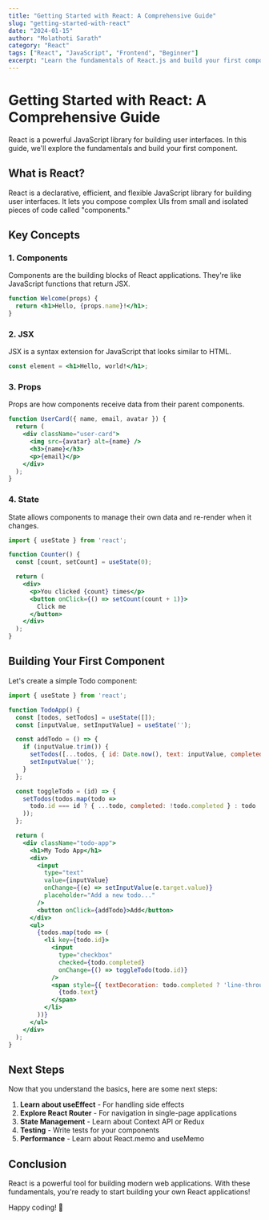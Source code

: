 ```yaml
---
title: "Getting Started with React: A Comprehensive Guide"
slug: "getting-started-with-react"
date: "2024-01-15"
author: "Molathoti Sarath"
category: "React"
tags: ["React", "JavaScript", "Frontend", "Beginner"]
excerpt: "Learn the fundamentals of React.js and build your first component. This comprehensive guide covers everything you need to know to get started with React development."
---
```


# Getting Started with React: A Comprehensive Guide

React is a powerful JavaScript library for building user interfaces. In this guide, we'll explore the fundamentals and build your first component.

## What is React?

React is a declarative, efficient, and flexible JavaScript library for building user interfaces. It lets you compose complex UIs from small and isolated pieces of code called "components."

## Key Concepts

### 1. Components

Components are the building blocks of React applications. They're like JavaScript functions that return JSX.

```jsx
function Welcome(props) {
  return <h1>Hello, {props.name}!</h1>;
}
```

### 2. JSX

JSX is a syntax extension for JavaScript that looks similar to HTML.

```jsx
const element = <h1>Hello, world!</h1>;
```

### 3. Props

Props are how components receive data from their parent components.

```jsx
function UserCard({ name, email, avatar }) {
  return (
    <div className="user-card">
      <img src={avatar} alt={name} />
      <h3>{name}</h3>
      <p>{email}</p>
    </div>
  );
}
```

### 4. State

State allows components to manage their own data and re-render when it changes.

```jsx
import { useState } from 'react';

function Counter() {
  const [count, setCount] = useState(0);

  return (
    <div>
      <p>You clicked {count} times</p>
      <button onClick={() => setCount(count + 1)}>
        Click me
      </button>
    </div>
  );
}
```

## Building Your First Component

Let's create a simple Todo component:

```jsx
import { useState } from 'react';

function TodoApp() {
  const [todos, setTodos] = useState([]);
  const [inputValue, setInputValue] = useState('');

  const addTodo = () => {
    if (inputValue.trim()) {
      setTodos([...todos, { id: Date.now(), text: inputValue, completed: false }]);
      setInputValue('');
    }
  };

  const toggleTodo = (id) => {
    setTodos(todos.map(todo => 
      todo.id === id ? { ...todo, completed: !todo.completed } : todo
    ));
  };

  return (
    <div className="todo-app">
      <h1>My Todo App</h1>
      <div>
        <input
          type="text"
          value={inputValue}
          onChange={(e) => setInputValue(e.target.value)}
          placeholder="Add a new todo..."
        />
        <button onClick={addTodo}>Add</button>
      </div>
      <ul>
        {todos.map(todo => (
          <li key={todo.id}>
            <input
              type="checkbox"
              checked={todo.completed}
              onChange={() => toggleTodo(todo.id)}
            />
            <span style={{ textDecoration: todo.completed ? 'line-through' : 'none' }}>
              {todo.text}
            </span>
          </li>
        ))}
      </ul>
    </div>
  );
}
```

## Next Steps

Now that you understand the basics, here are some next steps:

1. **Learn about useEffect** - For handling side effects
2. **Explore React Router** - For navigation in single-page applications
3. **State Management** - Learn about Context API or Redux
4. **Testing** - Write tests for your components
5. **Performance** - Learn about React.memo and useMemo

## Conclusion

React is a powerful tool for building modern web applications. With these fundamentals, you're ready to start building your own React applications!

Happy coding! 🚀